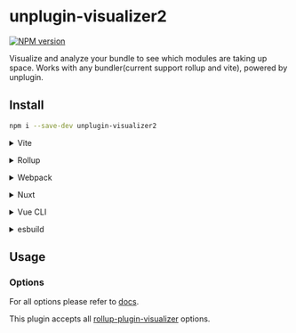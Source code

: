 # unplugin-visualizer2

[![NPM version](https://img.shields.io/npm/v/unplugin-visualizer2?color=a1b858&label=)](https://www.npmjs.com/package/unplugin-visualizer2)

Visualize and analyze your bundle to see which modules are taking up space. Works with any bundler(current support rollup and vite), powered by unplugin.

## Install

```bash
npm i --save-dev unplugin-visualizer2
```

<details>
<summary>Vite</summary><br>

```ts
// vite.config.ts
import UnpluginVisualizer2 from 'unplugin-visualizer2/vite'

export default defineConfig({
  plugins: [
    UnpluginVisualizer2({
      /* options */
    }),
  ],
})
```

Example: [`playground/`](./playground/)

<br></details>

<details>
<summary>Rollup</summary><br>

```ts
// rollup.config.js
import UnpluginVisualizer2 from 'unplugin-visualizer2/rollup'

export default {
  plugins: [
    UnpluginVisualizer2({
      /* options */
    }),
  ],
}
```

<br></details>

<details>
<summary>Webpack</summary><br>

```ts
// webpack.config.js
module.exports = {
  /* ... */
  plugins: [
    require('unplugin-visualizer2/webpack')({
      /* options */
    }),
  ],
}
```

<br></details>

<details>
<summary>Nuxt</summary><br>

```ts
// nuxt.config.js
export default defineNuxtConfig({
  modules: [
    [
      'unplugin-visualizer2/nuxt',
      {
        /* options */
      },
    ],
  ],
})
```

> This module works for both Nuxt 2 and [Nuxt Vite](https://github.com/nuxt/vite)

<br></details>

<details>
<summary>Vue CLI</summary><br>

```ts
// vue.config.js
module.exports = {
  configureWebpack: {
    plugins: [
      require('unplugin-visualizer2/webpack')({
        /* options */
      }),
    ],
  },
}
```

<br></details>

<details>
<summary>esbuild</summary><br>

```ts
// esbuild.config.js
import { build } from 'esbuild'
import UnpluginVisualizer2 from 'unplugin-visualizer2/esbuild'

build({
  plugins: [UnpluginVisualizer2()],
})
```

<br></details>

## Usage

### Options

For all options please refer to [docs](https://github.com/btd/rollup-plugin-visualizer?tab=readme-ov-file#how-to-use-generated-files).

This plugin accepts all [rollup-plugin-visualizer](https://github.com/btd/rollup-plugin-visualizer?tab=readme-ov-file#options) options.
